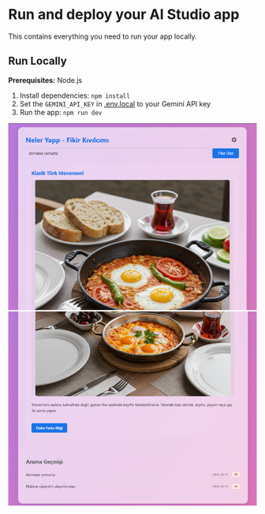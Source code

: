 # Run and deploy your AI Studio app

This contains everything you need to run your app locally.

## Run Locally

**Prerequisites:**  Node.js


1. Install dependencies:
   `npm install`
2. Set the `GEMINI_API_KEY` in [.env.local](.env.local) to your Gemini API key
3. Run the app:
   `npm run dev`

[![](https://github.com/tbagriyanik/nelerApp/blob/main/Ekran%20g%C3%B6r%C3%BCnt%C3%BCs%C3%BC%202025-06-11%20220216.png)](https://github.com/tbagriyanik/nelerApp/blob/main/Ekran%20g%C3%B6r%C3%BCnt%C3%BCs%C3%BC%202025-06-11%20220216.png)
[![](https://github.com/tbagriyanik/nelerApp/blob/main/Ekran%20g%C3%B6r%C3%BCnt%C3%BCs%C3%BC%202025-06-11%20220227.png)](https://github.com/tbagriyanik/nelerApp/blob/main/Ekran%20g%C3%B6r%C3%BCnt%C3%BCs%C3%BC%202025-06-11%20220227.png)
